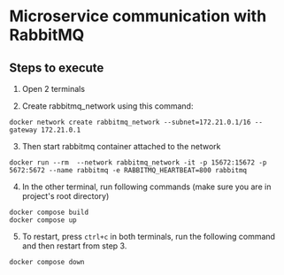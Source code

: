 # Microservice communication with RabbitMQ

## Steps to execute

1. Open 2 terminals

2. Create rabbitmq_network using this command:

```
docker network create rabbitmq_network --subnet=172.21.0.1/16 --gateway 172.21.0.1
```

3. Then start rabbitmq container attached to the network

```
docker run --rm  --network rabbitmq_network -it -p 15672:15672 -p 5672:5672 --name rabbitmq -e RABBITMQ_HEARTBEAT=800 rabbitmq
```

4. In the other terminal, run following commands (make sure you are in project's root directory)

```
docker compose build
docker compose up
```

5. To restart, press `ctrl+c` in both terminals, run the following command and then restart from step 3.

```
docker compose down
```
